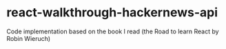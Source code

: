 # react-walkthrough-hackernews-api
Code implementation based on the book I read (the Road to learn React by Robin Wieruch)
